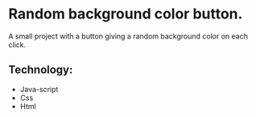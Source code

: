 # Random background color button.

A small project with a button giving a random background color on each click.

## Technology:
* Java-script
* Css
* Html
